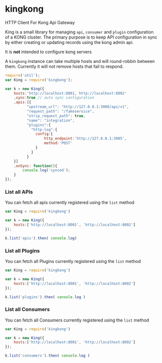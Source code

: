 # kingkong
HTTP Client For Kong Api Gateway

King is a small library for managing `api`, `consumer` and `plugin` configuration of a KONG cluster.
The primary purpose is to keep API configuration in sync by either creating or updating records using the kong
admin api.

It is **not** intended to configure kong servers

A `kingkong` instance can take multiple hosts and will round-robbin between them. Currently it will not remove hosts that fail to respond.

```javascript
require('util');
var King = require('kingkong');

var k = new King({
    hosts:'http://localhost:8001, http://localhost:8002'
    ,sync:true // auto sync configuration
    ,apis:[{
          "upstream_url": "http://127.0.0.1:3000/api/v1",
          "request_path": "/fakeservice",
          "strip_request_path": true,
          "name": "integration",
          "plugins":{
            "http-log":{
              config:{
                  http_endpoint:'http://127.0.0.1:3005',
                  method:'POST'
              } 
            }
          }
    }]
    ,onSync: function(){
        console.log('synced');
    }
});
```

### List all APIs

You can fetch all apis currently registered using the `list` method

```javascript
var King = require('kingkong')

var k = new King({
    hosts:['http://localhost:8001', 'http://localhost:8002']
});

k.list('apis').then( console.log)
```


### List all Plugins

You can fetch all Plugins currently registered using the `list` method

```javascript
var King = require('kingkong')

var k = new King({
    hosts:['http://localhost:8001', 'http://localhost:8002']
});

k.list('plugins').then( console.log )
```

### List all Consumers

You can fetch all Consumers currently registered using the `list` method

```javascript
var King = require('kingkong')

var k = new King({
    hosts:['http://localhost:8001', 'http://localhost:8002']
});

k.list('consumers').then( console.log )
```
